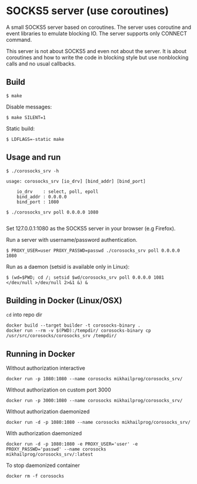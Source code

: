 # SOCKS5 server (use coroutines)

A small SOCKS5 server based on coroutines. The server uses coroutine and event libraries to emulate blocking IO. The server supports only CONNECT command.

This server is not about SOCKS5 and even not about the server. It is about coroutines and how to write the code in blocking style but use nonblocking calls and no usual callbacks.

## Build

```
$ make
```

Disable messages:

```
$ make SILENT=1
```

Static build:

```
$ LDFLAGS=-static make 
```

## Usage and run

```
$ ./corosocks_srv -h

usage: corosocks_srv [io_drv] [bind_addr] [bind_port]

    io_drv    : select, poll, epoll
    bind_addr : 0.0.0.0
    bind_port : 1080

$ ./corosocks_srv poll 0.0.0.0 1080
 
```
Set 127.0.0.1:1080 as the SOCKS5 server in your browser (e.g Firefox).


Run a server with username/password authentication.

```
$ PROXY_USER=user PROXY_PASSWD=passwd ./corosocks_srv poll 0.0.0.0 1080
```

Run as a daemon (setsid is available only in Linux):

```
$ (wd=$PWD; cd /; setsid $wd/corosocks_srv poll 0.0.0.0 1081 </dev/null >/dev/null 2>&1 &) &

```


## Building in Docker (Linux/OSX)

`cd` into repo dir
```
docker build --target builder -t corosocks-binary .
docker run --rm -v $(PWD):/tempdir/ corosocks-binary cp /usr/src/corosocks/corosocks_srv /tempdir/
```

## Running in Docker

Without authorization interactive
```
docker run -p 1080:1080 --name corosocks mikhailprog/corosocks_srv/
```

Without authorization on custom port 3000
```
docker run -p 3000:1080 --name corosocks mikhailprog/corosocks_srv/
```

Without authorization daemonized
```
docker run -d -p 1080:1080 --name corosocks mikhailprog/corosocks_srv/
```

With authorization daemonized
```
docker run -d -p 1080:1080 -e PROXY_USER='user' -e PROXY_PASSWD='passwd' --name corosocks mikhailprog/corosocks_srv/:latest
```

To stop daemonized container
```
docker rm -f corosocks
```